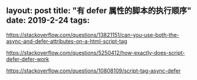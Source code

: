 layout: post
title: "有 defer 属性的脚本的执行顺序"
date: 2019-2-24
tags:
---

https://stackoverflow.com/questions/13821151/can-you-use-both-the-async-and-defer-attributes-on-a-html-script-tag

https://stackoverflow.com/questions/5250412/how-exactly-does-script-defer-defer-work

https://stackoverflow.com/questions/10808109/script-tag-async-defer
